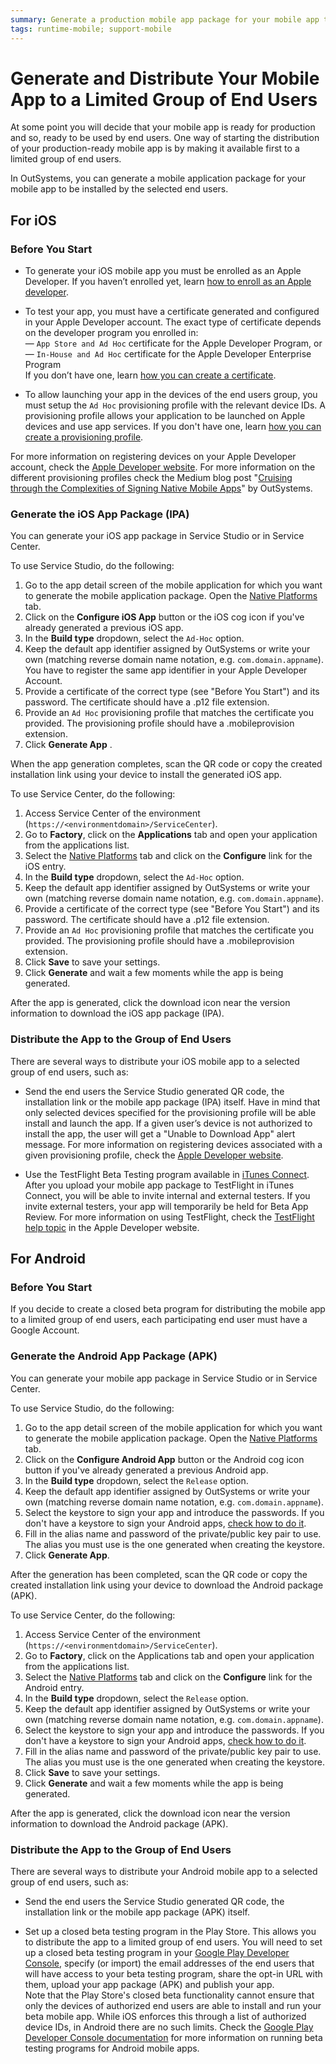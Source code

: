 ```yaml
---
summary: Generate a production mobile app package for your mobile app to distribute to a group of selected end users.
tags: runtime-mobile; support-mobile
---
```


# Generate and Distribute Your Mobile App to a Limited Group of End Users

At some point you will decide that your mobile app is ready for production and so, ready to be used by end users. One way of starting the distribution of your production-ready mobile app is by making it available first to a limited group of end users.

In OutSystems, you can generate a mobile application package for your mobile app to be installed by the selected end users.

## For iOS

### Before You Start

* To generate your iOS mobile app you must be enrolled as an Apple Developer. If you haven’t enrolled yet, learn [how to enroll as an Apple developer](<more-information-on-generating-and-distributing-mobile-apps.md#enroll-as-an-apple-developer>). 

* To test your app, you must have a certificate generated and configured in your Apple Developer account. The exact type of certificate depends on the developer program you enrolled in:  
— `App Store and Ad Hoc` certificate for the Apple Developer Program, or  
— `In-House and Ad Hoc` certificate for the Apple Developer Enterprise Program  
If you don’t have one, learn [how you can create a certificate](<more-information-on-generating-and-distributing-mobile-apps.md#create-a-certificate>).

* To allow launching your app in the devices of the end users group, you must setup the `Ad Hoc` provisioning profile with the relevant device IDs. A provisioning profile allows your application to be launched on Apple devices and use app services. If you don't have one, learn [how you can create a provisioning profile](<more-information-on-generating-and-distributing-mobile-apps.md#create-a-provisioning-profile>).

For more information on registering devices on your Apple Developer account, check the [Apple Developer website](<https://developer.apple.com/library/content/documentation/IDEs/Conceptual/AppDistributionGuide/MaintainingProfiles/MaintainingProfiles.html#//apple_ref/doc/uid/TP40012582-CH30-SW10>). For more information on the different provisioning profiles check the Medium blog post "[Cruising through the Complexities of Signing Native Mobile Apps](https://medium.com/outsystems-engineering/cruising-through-the-complexities-of-signing-native-mobile-apps-cc123eb2814b)" by OutSystems.

### Generate the iOS App Package (IPA)

You can generate your iOS app package in Service Studio or in Service Center.

To use Service Studio, do the following:

1. Go to the app detail screen of the mobile application for which you want to generate the mobile application package. Open the [ Native Platforms](<intro.md#configure-and-generate-a-mobile-app-package-in-service-studio>) tab. 
1. Click on the **Configure iOS App** button or the iOS cog icon if you've already generated a previous iOS app. 
1. In the **Build type** dropdown, select the `Ad-Hoc` option. 
1. Keep the default app identifier assigned by OutSystems or write your own (matching reverse domain name notation, e.g. `com.domain.appname`). You have to register the same app identifier in your Apple Developer Account. 
1. Provide a certificate of the correct type (see "Before You Start") and its password. The certificate should have a .p12 file extension. 
1. Provide an `Ad Hoc` provisioning profile that matches the certificate you provided. The provisioning profile should have a .mobileprovision extension. 
1. Click **Generate App** . 

When the app generation completes, scan the QR code or copy the created installation link using your device to install the generated iOS app.

To use Service Center, do the following:

1. Access Service Center of the environment (`https://<environmentdomain>/ServiceCenter`). 
1. Go to **Factory**, click on the **Applications** tab and open your application from the applications list. 
1. Select the [Native Platforms](<intro.md#configure-and-generate-a-mobile-app-package-in-service-center>) tab and click on the **Configure** link for the iOS entry. 
1. In the **Build type** dropdown, select the `Ad-Hoc` option. 
1. Keep the default app identifier assigned by OutSystems or write your own (matching reverse domain name notation, e.g. `com.domain.appname`). 
1. Provide a certificate of the correct type (see "Before You Start") and its password. The certificate should have a .p12 file extension. 
1. Provide an `Ad Hoc` provisioning profile that matches the certificate you provided. The provisioning profile should have a .mobileprovision extension. 
1. Click **Save** to save your settings. 
1. Click **Generate** and wait a few moments while the app is being generated. 

After the app is generated, click the download icon near the version information to download the iOS app package (IPA).

### Distribute the App to the Group of End Users

There are several ways to distribute your iOS mobile app to a selected group of end users, such as:

* Send the end users the Service Studio generated QR code, the installation link or the mobile app package (IPA) itself. Have in mind that only selected devices specified for the provisioning profile will be able install and launch the app. If a given user’s device is not authorized to install the app, the user will get a "Unable to Download App" alert message. For more information on registering devices associated with a given provisioning profile, check the [Apple Developer website](<https://developer.apple.com/library/content/documentation/IDEs/Conceptual/AppDistributionGuide/MaintainingProfiles/MaintainingProfiles.html#//apple_ref/doc/uid/TP40012582-CH30-SW10>).

* Use the TestFlight Beta Testing program available in [iTunes Connect](<https://itunesconnect.apple.com>). After you upload your mobile app package to TestFlight in iTunes Connect, you will be able to invite internal and external testers. If you invite external testers, your app will temporarily be held for Beta App Review. For more information on using TestFlight, check the [TestFlight help topic](<https://developer.apple.com/library/content/documentation/IDEs/Conceptual/AppDistributionGuide/DistributingYourAppUsingTestFlight/DistributingYourAppUsingTestFlight.html>) in the Apple Developer website. 


## For Android

### Before You Start

If you decide to create a closed beta program for distributing the mobile app to a limited group of end users, each participating end user must have a Google Account.

### Generate the Android App Package (APK)

You can generate your mobile app package in Service Studio or in Service Center.

To use Service Studio, do the following:

1. Go to the app detail screen of the mobile application for which you want to generate the mobile application package. Open the [Native Platforms](<intro.md#configure-and-generate-a-mobile-app-package-in-service-studio>) tab. 
2. Click on the **Configure Android App** button or the Android cog icon button if you've already generated a previous Android app. 
3. In the **Build type** dropdown, select the `Release` option. 
4. Keep the default app identifier assigned by OutSystems or write your own (matching reverse domain name notation, e.g. `com.domain.appname`). 
5. Select the keystore to sign your app and introduce the passwords. If you don't have a keystore to sign your Android apps, [check how to do it](<more-information-on-generating-and-distributing-mobile-apps.md#create-a-keystore>). 
6. Fill in the alias name and password of the private/public key pair to use. The alias you must use is the one generated when creating the keystore. 
7. Click **Generate App**. 

After the generation has been completed, scan the QR code or copy the created installation link using your device to download the Android package (APK).

To use Service Center, do the following:

1. Access Service Center of the environment (`https://<environmentdomain>/ServiceCenter`). 
2. Go to **Factory**, click on the  Applications  tab and open your application from the applications list. 
3. Select the [Native Platforms](<intro.md#configure-and-generate-a-mobile-app-package-in-service-center>) tab and click on the **Configure**  link for the Android entry. 
4. In the **Build type** dropdown, select the `Release` option. 
5. Keep the default app identifier assigned by OutSystems or write your own (matching reverse domain name notation, e.g. `com.domain.appname`). 
6. Select the keystore to sign your app and introduce the passwords. If you don't have a keystore to sign your Android apps, [check how to do it](<more-information-on-generating-and-distributing-mobile-apps.md#create-a-keystore>). 
7. Fill in the alias name and password of the private/public key pair to use. The alias you must use is the one generated when creating the keystore. 
8. Click **Save** to save your settings. 
9. Click **Generate** and wait a few moments while the app is being generated. 

After the app is generated, click the download icon near the version information to download the Android package (APK).

### Distribute the App to the Group of End Users

There are several ways to distribute your Android mobile app to a selected group of end users, such as:

* Send the end users the Service Studio generated QR code, the installation link or the mobile app package (APK) itself.

* Set up a closed beta testing program in the Play Store. This allows you to distribute the app to a limited group of end users. You will need to set up a closed beta testing program in your [Google Play Developer Console](<https://play.google.com/apps/publish/>), specify (or import) the email addresses of the end users that will have access to your beta testing program, share the opt-in URL with them, upload your app package (APK) and publish your app.  
    Note that the Play Store's closed beta functionality cannot ensure that only the devices of authorized end users are able to install and run your beta mobile app. While iOS enforces this through a list of authorized device IDs, in Android there are no such limits. Check the [Google Play Developer Console documentation](<https://support.google.com/googleplay/android-developer/answer/3131213?hl=en#runtest>) for more information on running beta testing programs for Android mobile apps.
